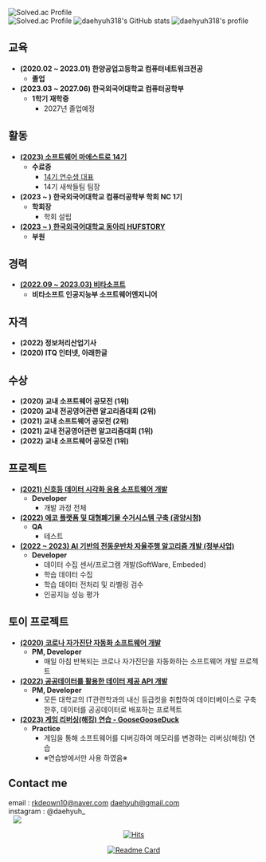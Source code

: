 ![Solved.ac Profile](https://capsule-render.vercel.app/api?type=Waving&color=638fda&height=200&section=header&text=대현&fontSize=70&&fontColor=ffffff)    
![Solved.ac Profile](http://mazassumnida.wtf/api/v2/generate_badge?boj=daehyuh)
![daehyuh318's GitHub stats](https://github-readme-stats.vercel.app/api?username=daehyuh318&show_icons=true&theme=tokyonight)
![daehyuh318's profile](https://github-profile-trophy.vercel.app/?username=daehyuh318&margin-h=50&margin-w=10&row=1&column=8&no-frame=false&theme=algolia)  
## 교육
* **(2020.02 ~ 2023.01) 한양공업고등학교 컴퓨터네트워크전공**
  - **졸업**
* **(2023.03 ~ 2027.06) 한국외국어대학교 컴퓨터공학부**
  - **1학기 재학중**
    + 2027년 졸업예정
## 활동
* **[(2023) 소프트웨어 마에스트로 14기](https://www.swmaestro.org/sw/main/contents.do?menuNo=200002)**
  - **수료중**
    + [14기 연수생 대표](https://n.news.naver.com/mnews/article/029/0002804625?sid=105)
    + 14기 새싹들팀 팀장
* **(2023 ~ ) 한국외국어대학교 컴퓨터공학부 학회 NC 1기**
  - **학회장**
    + 학회 설립
* **[(2023 ~ ) 한국외국어대학교 동아리 HUFSTORY](https://www.facebook.com/storyhufs/)**
  - **부원**
## 경력
* **[(2022.09 ~ 2023.03) 비타소프트](http://www.vitasoft.co.kr/)**
  - **비타소프트 인공지능부 소프트웨어엔지니어**
## 자격
* **(2022) 정보처리산업기사**
* **(2020) ITQ 인터넷, 아래한글**
## 수상
* **(2020) 교내 소프트웨어 공모전 (1위)**
* **(2020) 교내 전공영어관련 알고리즘대회 (2위)**
* **(2021) 교내 소프트웨어 공모전 (2위)**
* **(2021) 교내 전공영어관련 알고리즘대회 (1위)**
* **(2022) 교내 소프트웨어 공모전 (1위)**
## 프로젝트
* **[(2021) 신호등 데이터 시각화 응용 소프트웨어 개발](https://github.com/daehyuh318/TrafficLightProject)**
  - **Developer**
    + 개발 과정 전체
* **[(2022) 에코 플랫폼 및 대형폐기물 수거시스템 구축 (광양시청)](https://gyeco.kr/main/main.do)**
  - **QA**
    + 테스트
* **[(2022 ~ 2023) AI 기반의 전동운반차 자율주행 알고리즘 개발 (정부사업)](https://github.com/daehyuh318/PatrascheProject)**
  - **Developer**
    + 데이터 수집 센서/프로그램 개발(SoftWare, Embeded)
    + 학습 데이터 수집
    + 학습 데이터 전처리 및 라벨링 검수
    + 인공지능 성능 평가
## 토이 프로젝트
* **[(2020) 코로나 자가진단 자동화 소프트웨어 개발](https://github.com/daehyuh318/Corona-self-check-Auto)**
  - **PM, Developer**
    + 매일 아침 반복되는 코로나 자가진단을 자동화하는 소프트웨어 개발 프로젝트
* **[(2022) 공공데이터를 활용한 데이터 제공 API 개발](https://github.com/daehyuh318/University-API)**
  - **PM, Developer**
    + 모든 대학교의 IT관련학과의 내신 등급컷을 취합하여 데이터베이스로 구축한후, 데이터를 공공데이터로 배포하는 프로젝트
* **[(2023) 게임 리버싱(해킹) 연습 - GooseGooseDuck](https://github.com/daehyuh318/GooseGooseDuck)**
  - **Practice**
    + 게임을 통해 소프트웨어를 디버깅하여 메모리를 변경하는 리버싱(해킹) 연습
    + ※연습방에서만 사용 하였음※
## Contact me

email : <rkdeown10@naver.com> <daehyuh@gmail.com>   
instagram : @daehyuh_   
<a href="https://instagram.com/daehyuh_">
    <img 
        src="http://img.shields.io/badge/-Instagram-black?style=flat&logo=Instagram&link=https://instagram.com/daehyuh_/"
        style="height : auto; margin-left : 10px; margin-right : 10px;"/>
</a>

<div align=center> 
  
[![Hits](https://hits.seeyoufarm.com/api/count/incr/badge.svg?url=https%3A%2F%2Fgithub.com%2Fdaehyuh318%2Fdaehyuh318&count_bg=%23638FDA&title_bg=%23555555&icon=ghostery.svg&icon_color=%23E7E7E7&title=Github+%28%EC%98%A4%EB%8A%98+%EB%B0%A9%EB%AC%B8%EC%9E%90+%2F+%EC%A0%84%EC%B2%B4+%EB%B0%A9%EB%AC%B8%EC%9E%90%29&edge_flat=false)](https://hits.seeyoufarm.com)
  
[![Readme Card](https://github-readme-stats.vercel.app/api/pin/?username=daehyuh318&repo=Hits-Macro)](https://github.com/daehyuh318/Hits-Macro)
</div>
